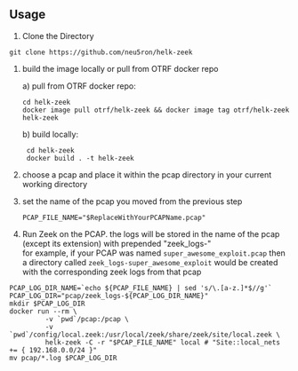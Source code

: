 ## Usage

1) Clone the Directory

`git clone https://github.com/neu5ron/helk-zeek`

1) build the image locally or pull from OTRF docker repo

    a) pull from OTRF docker repo: 
    ```shell script
    cd helk-zeek
    docker image pull otrf/helk-zeek && docker image tag otrf/helk-zeek helk-zeek
    ```
    b) build locally:
   ```shell script
    cd helk-zeek
    docker build . -t helk-zeek
    ```
1) choose a pcap and place it within the pcap directory in your current working directory

1) set the name of the pcap you moved from the previous step
    ```shell script
    PCAP_FILE_NAME="$ReplaceWithYourPCAPName.pcap"
    ````

1) Run Zeek on the PCAP. the logs will be stored in the name of the pcap (except its extension) with prepended "zeek_logs-"  
for example, if your PCAP was named `super_awesome_exploit.pcap` then a directory called `zeek_logs-super_awesome_exploit` would be created with the corresponding zeek logs from that pcap
```shell script
PCAP_LOG_DIR_NAME=`echo ${PCAP_FILE_NAME} | sed 's/\.[a-z.]*$//g'`
PCAP_LOG_DIR="pcap/zeek_logs-${PCAP_LOG_DIR_NAME}"
mkdir $PCAP_LOG_DIR
docker run --rm \
         -v `pwd`/pcap:/pcap \
         -v `pwd`/config/local.zeek:/usr/local/zeek/share/zeek/site/local.zeek \
         helk-zeek -C -r "$PCAP_FILE_NAME" local # "Site::local_nets += { 192.168.0.0/24 }"
mv pcap/*.log $PCAP_LOG_DIR

```
